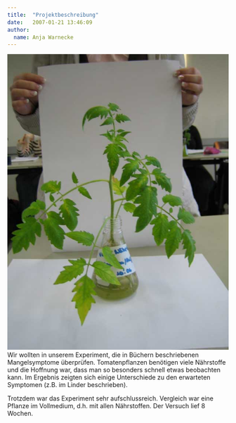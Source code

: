 ```yaml
---
title:  "Projektbeschreibung"
date:   2007-01-21 13:46:09
author: 
  name: Anja Warnecke
---
```


<p><img src="/assets/images/Pflanzenversuch/Normal.jpg" border="0" />Wir wollten in unserem Experiment, die in Büchern beschriebenen Mangelsymptome überprüfen. Tomatenpflanzen benötigen viele Nährstoffe und die Hoffnung war, dass man so besonders schnell etwas beobachten kann. Im Ergebnis zeigten sich einige Unterschiede zu den erwarteten Symptomen (z.B. im Linder beschrieben).</p>
<p>Trotzdem war das Experiment sehr aufschlussreich. Vergleich war eine Pflanze im Vollmedium, d.h. mit allen Nährstoffen. Der Versuch lief 8 Wochen.</p>